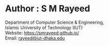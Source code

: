 # Author : S M Rayeed

Department of Computer Science & Engineering, </br>
Islamic University of Technology (IUT) </br>
Website: https://smrayeed.github.io/ </br>
Email: rayeed@iut-dhaka.edu
